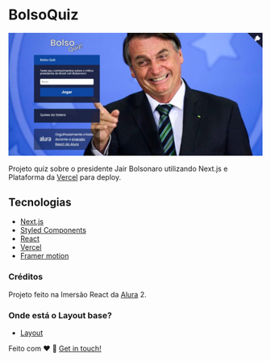 # BolsoQuiz 

![Capa do Projeto](/_docs/Capa-BolsoQuiz.jpeg)

Projeto quiz sobre o presidente Jair Bolsonaro utilizando Next.js e Plataforma da [Vercel][4] para deploy.

## Tecnologias

- [Next.js][1]
- [Styled Components][2]
- [React][3]
- [Vercel][4]
- [Framer motion][6]

### Créditos

Projeto feito na Imersão React da [Alura][5] 2.

### Onde está o Layout base?
- [Layout](https://www.figma.com/file/cg1MIzSRRss8ggpypQbmdD/AluraQuiz?node-id=0%3A1)

Feito com ♥ :wave: [Get in touch!](https://www.linkedin.com/in/luis-capelletto/)

[1]: https://nextjs.org
[2]: https://styled-components.com
[3]: https://pt-br.reactjs.org
[4]: https://vercel.com
[5]: https://www.alura.com.br
[6]: https://www.framer.com/motion